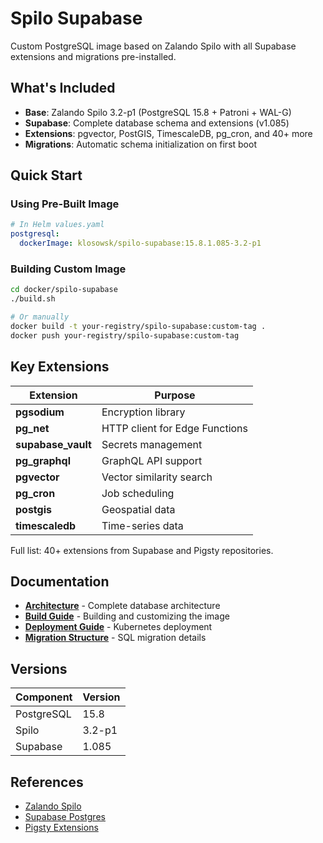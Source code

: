 # Spilo Supabase

Custom PostgreSQL image based on Zalando Spilo with all Supabase extensions and migrations pre-installed.

## What's Included

- **Base**: Zalando Spilo 3.2-p1 (PostgreSQL 15.8 + Patroni + WAL-G)
- **Supabase**: Complete database schema and extensions (v1.085)
- **Extensions**: pgvector, PostGIS, TimescaleDB, pg_cron, and 40+ more
- **Migrations**: Automatic schema initialization on first boot

## Quick Start

### Using Pre-Built Image

```yaml
# In Helm values.yaml
postgresql:
  dockerImage: klosowsk/spilo-supabase:15.8.1.085-3.2-p1
```

### Building Custom Image

```bash
cd docker/spilo-supabase
./build.sh

# Or manually
docker build -t your-registry/spilo-supabase:custom-tag .
docker push your-registry/spilo-supabase:custom-tag
```

## Key Extensions

| Extension | Purpose |
|-----------|---------|
| **pgsodium** | Encryption library |
| **pg_net** | HTTP client for Edge Functions |
| **supabase_vault** | Secrets management |
| **pg_graphql** | GraphQL API support |
| **pgvector** | Vector similarity search |
| **pg_cron** | Job scheduling |
| **postgis** | Geospatial data |
| **timescaledb** | Time-series data |

Full list: 40+ extensions from Supabase and Pigsty repositories.

## Documentation

- **[Architecture](docs/architecture.md)** - Complete database architecture
- **[Build Guide](docs/build-guide.md)** - Building and customizing the image
- **[Deployment Guide](docs/deployment-guide.md)** - Kubernetes deployment
- **[Migration Structure](docs/migration-structure.md)** - SQL migration details

## Versions

| Component | Version |
|-----------|---------|
| PostgreSQL | 15.8 |
| Spilo | 3.2-p1 |
| Supabase | 1.085 |

## References

- [Zalando Spilo](https://github.com/zalando/spilo)
- [Supabase Postgres](https://github.com/supabase/postgres)
- [Pigsty Extensions](https://pigsty.io/)
